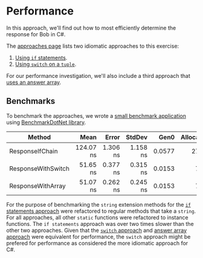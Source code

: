 # Performance

In this approach, we'll find out how to most efficiently determine the response for Bob in C#.

The [approaches page][approaches] lists two idiomatic approaches to this exercise:

1. [Using `if` statements][approach-if].
2. [Using `switch` on a `tuple`][approach-switch].

For our performance investigation, we'll also include a third approach that [uses an answer array][approach-answer-array].

## Benchmarks

To benchmark the approaches, we wrote a [small benchmark application][benchmark-application] using [BenchmarkDotNet library][benchmark-dotnet].

|             Method |      Mean |    Error |   StdDev |   Gen0 | Allocated |
|------------------- |----------:|---------:|---------:|-------:|----------:|
|    ResponseIfChain | 124.07 ns | 1.306 ns | 1.158 ns | 0.0577 |     272 B |
| ResponseWithSwitch |  51.65 ns | 0.377 ns | 0.315 ns | 0.0153 |      72 B |
|  ResponseWithArray |  51.07 ns | 0.262 ns | 0.245 ns | 0.0153 |      72 B |

For the purpose of benchmarking the `string` extension methods for the [`if` statements approach][approach-if] were refactored to regular methods that take a `string`.
For all approaches, all other `static` functions were refactored to instance functions.
The `if statements` approach was over two times slower than the other two approaches.
Given that the [`switch` approach][approach-switch] and [answer array approach][approach-answer-array] were equivalent for performance,
the `switch` approach might be prefered for performance as considered the more idiomatic approach for C#.

[approaches]: https://exercism.org/tracks/csharp/exercises/bob/approaches
[approach-if]: https://exercism.org/tracks/csharp/exercises/bob/approaches/if
[approach-switch]: https://exercism.org/tracks/csharp/exercises/bob/approaches/switch-on-tuple
[approach-answer-array]: https://exercism.org/tracks/csharp/exercises/bob/approaches/answer-array
[benchmark-dotnet]: https://benchmarkdotnet.org/index.html
[benchmark-application]: https://github.com/exercism/csharp/blob/main/exercises/practice/bob/.articles/performance/code/Program.cs
